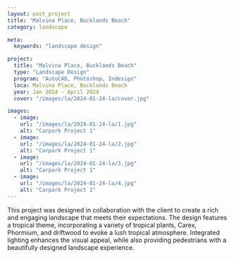 ```yaml
---
layout: post_project
title: "Malvina Place, Bucklands Beach"
category: landscape

meta:
  keywords: "landscape design"

project:
  title: "Malvina Place, Bucklands Beach"
  type: "Landscape Design"
  program: "AutoCAD, Photoshop, Indesign"
  loca: Malvina Place, Bucklands Beach
  year: Jan 2024 - April 2024
  cover: "/images/la/2024-01-24-la/cover.jpg"

images:
  - image:
    url: "/images/la/2024-01-24-la/1.jpg"
    alt: "Carpark Project 1"
  - image:
    url: "/images/la/2024-01-24-la/2.jpg"
    alt: "Carpark Project 1"
  - image:
    url: "/images/la/2024-01-24-la/3.jpg"
    alt: "Carpark Project 1"
  - image:
    url: "/images/la/2024-01-24-la/4.jpg"
    alt: "Carpark Project 1"
---
```

<div class="cust-p">
This project was designed in collaboration with the client to create a rich and engaging landscape that meets their expectations. The design features a tropical theme, incorporating a variety of tropical plants, Carex, Phormium, and driftwood to evoke a lush tropical atmosphere. Integrated lighting enhances the visual appeal, while also providing pedestrians with a beautifully designed landscape experience.
</div>
